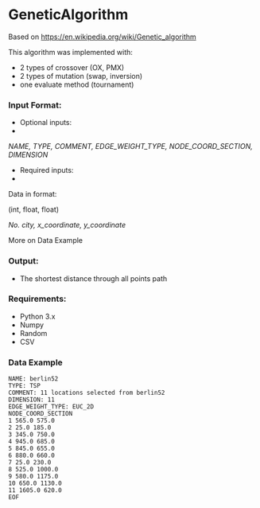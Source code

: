 # GeneticAlgorithm

Based on 
https://en.wikipedia.org/wiki/Genetic_algorithm

This algorithm was implemented with:
- 2 types of crossover (OX, PMX)
- 2 types of mutation (swap, inversion)
- one evaluate method (tournament)

### Input Format:
- Optional inputs:
- 
_NAME, TYPE, COMMENT, EDGE_WEIGHT_TYPE, NODE_COORD_SECTION, _DIMENSION__

- Required inputs:
- 
Data in format:

(int, float, float)

_No. city, x_coordinate, y_coordinate_

More on Data Example

### Output:
- The shortest distance through all points path

### Requirements:
- Python 3.x
- Numpy
- Random
- CSV

### Data Example
```
NAME: berlin52
TYPE: TSP
COMMENT: 11 locations selected from berlin52
DIMENSION: 11
EDGE_WEIGHT_TYPE: EUC_2D
NODE_COORD_SECTION
1 565.0 575.0
2 25.0 185.0
3 345.0 750.0
4 945.0 685.0
5 845.0 655.0
6 880.0 660.0
7 25.0 230.0
8 525.0 1000.0
9 580.0 1175.0
10 650.0 1130.0
11 1605.0 620.0 
EOF
```
